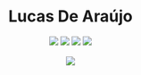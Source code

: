 <h1 align="center">Lucas De Araújo</h1>

<p align="center">
<a href= "https://www.linkedin.com/in/lucasaraj/"><img src="https://img.shields.io/badge/linkedin-0077B5.svg?&style=for-the-badge&logo=linkedin&logoColor=white"/></a>
<a href="https://www.youtube.com/channel/UCAv1fvk1xVm4rFWsIMBGJEw"><img src="https://img.shields.io/badge/Youtube-e63946.svg?&style=for-the-badge&logo=youtube&logoColor=white"/></a>
<a href="https://tryhackme.com/p/ShinjiMimura"><img src="https://img.shields.io/badge/TRYHACKME-212C42.svg?&style=for-the-badge&logo=TryHackMe&logoColor=red"/></a>
<a href="https://www.hackthebox.eu/home/users/profile/487983"><img src="https://img.shields.io/badge/HackTheBox-212C42.svg?&style=for-the-badge&logo=hack-the-box&logoColor=green"/></a><br><br>
<img src="https://github-readme-streak-stats.herokuapp.com/?user=Shinji-Mimura&theme=dark-smoky"/>
</p>
